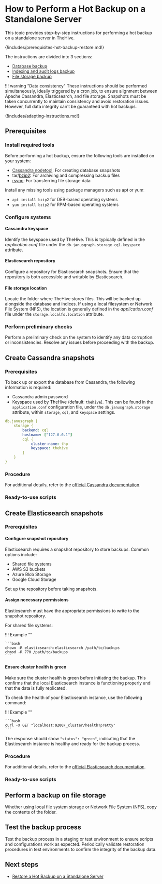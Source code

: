 # How to Perform a Hot Backup on a Standalone Server

This topic provides step-by-step instructions for performing a hot backup on a standalone server in TheHive.

{!includes/prerequisites-hot-backup-restore.md!}

The instructions are divided into 3 sections:

* [Database backup](#create-cassandra-snapshots)
* [Indexing and audit logs backup](#create-elasticsearch-snapshots)
* [File storage backup](#perform-a-backup-on-file-storage)

!!! warning "Data consistency"
    These instructions should be performed simultaneously, ideally triggered by a cron job, to ensure alignment between Apache Cassandra, Elasticsearch, and file storage. Snapshots must be taken concurrently to maintain consistency and avoid restoration issues. However, full data integrity can't be guaranteed with hot backups.

{!includes/adapting-instructions.md!}

## Prerequisites

### Install required tools

Before performing a hot backup, ensure the following tools are installed on your system:

* [Cassandra nodetool](https://cassandra.apache.org/doc/latest/cassandra/troubleshooting/use_nodetool.html): For creating database snapshots
* tar/[bzip2](https://gitlab.com/bzip2/bzip2/): For archiving and compressing backup files
* [rsync](https://github.com/RsyncProject/rsync): For transferring file storage data

Install any missing tools using package managers such as apt or yum:

* `apt install bzip2` for DEB-based operating systems
* `yum install bzip2` for RPM-based operating systems

### Configure systems

#### Cassandra keyspace

Identify the keyspace used by TheHive. This is typically defined in the *application.conf* file under the `db.janusgraph.storage.cql.keyspace` attribute.

#### Elasticsearch repository

Configure a repository for Elasticsearch snapshots. Ensure that the repository is both accessible and writable by Elasticsearch.

#### File storage location

Locate the folder where TheHive stores files. This will be backed up alongside the database and indices. If using a local filesystem or Network File System (NFS), the location is generally defined in the *application.conf* file under the `storage.localfs.location` attribute.

### Perform preliminary checks

Perform a preliminary check on the system to identify any data corruption or inconsistencies. Resolve any issues before proceeding with the backup.

## Create Cassandra snapshots

### Prerequisites

To back up or export the database from Cassandra, the following information is required:

* Cassandra admin password
* Keyspace used by TheHive (default: `thehive`). This can be found in the `application.conf` configuration file, under the `db.janusgraph.storage` attribute, within `storage`, `cql`, and `keyspace` settings.

```yaml 
db.janusgraph {
    storage {
        backend: cql
        hostname: ["127.0.0.1"]
        cql {
            cluster-name: thp
            keyspace: thehive
        }
    }
}
```

<!-- + write option when using Elasticsearch for audit log storage -->

### Procedure

<!-- to complete -->

For additional details, refer to the [official Cassandra documentation](https://cassandra.apache.org/doc/stable/cassandra/operating/backups.html).

### Ready-to-use scripts

<!-- to complete -->

## Create Elasticsearch snapshots

### Prerequisites

#### Configure snapshot repository

Elasticsearch requires a snapshot repository to store backups. Common options include:

* Shared file systems
* AWS S3 buckets
* Azure Blob Storage
* Google Cloud Storage

Set up the repository before taking snapshots.

#### Assign necessary permissions

Elasticsearch must have the appropriate permissions to write to the snapshot repository.

For shared file systems:

!!! Example ""

    ```bash
    chown -R elasticsearch:elasticsearch /path/to/backups
    chmod -R 770 /path/to/backups
    ```

#### Ensure cluster health is green

Make sure the cluster health is green before initiating the backup. This confirms that the local Elasticsearch instance is functioning properly and that the data is fully replicated.

To check the health of your Elasticsearch instance, use the following command:

!!! Example ""

    ```bash
    curl -X GET "localhost:9200/_cluster/health?pretty"
    ```

The response should show `"status": "green"`, indicating that the Elasticsearch instance is healthy and ready for the backup process.

### Procedure

<!-- to complete -->

<!-- + write option when using Elasticsearch for audit log storage -->

For additional details, refer to the [official Elasticsearch documentation](https://www.elastic.co/guide/en/elasticsearch/reference/current/snapshot-restore.html).


### Ready-to-use scripts

<!-- to complete -->

## Perform a backup on file storage

Whether using local file system storage or Network File System (NFS), copy the contents of the folder.

## Test the backup process

Test the backup process in a staging or test environment to ensure scripts and configurations work as expected. Periodically validate restoration procedures in test environments to confirm the integrity of the backup data.

<h2>Next steps</h2>

* [Restore a Hot Backup on a Standalone Server](../../restore/hot-restore/restore-hot-backup-standalone-server.md)